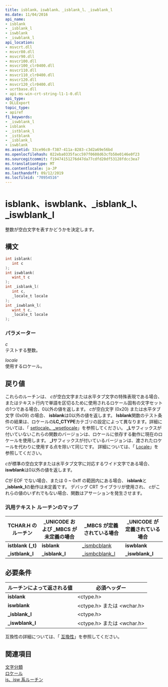 ```yaml
---
title: isblank、iswblank、_isblank_l、_iswblank_l
ms.date: 11/04/2016
api_name:
- isblank
- _isblank_l
- iswblank
- _iswblank_l
api_location:
- msvcrt.dll
- msvcr80.dll
- msvcr90.dll
- msvcr100.dll
- msvcr100_clr0400.dll
- msvcr110.dll
- msvcr110_clr0400.dll
- msvcr120.dll
- msvcr120_clr0400.dll
- ucrtbase.dll
- api-ms-win-crt-string-l1-1-0.dll
api_type:
- DLLExport
topic_type:
- apiref
f1_keywords:
- _iswblank_l
- isblank
- _istblank_l
- _istblank
- _isblank_l
- iswblank
ms.assetid: 33ce96c0-f387-411a-8283-c3d2a69e56bd
ms.openlocfilehash: 022eba0335facc597f0608d63cfb58e0146e0f23
ms.sourcegitcommit: f19474151276d47da77cdfd20df53128fdcc3ea7
ms.translationtype: MT
ms.contentlocale: ja-JP
ms.lasthandoff: 09/12/2019
ms.locfileid: "70954516"
---
```

# <a name="isblank-iswblank-_isblank_l-_iswblank_l"></a>isblank、iswblank、_isblank_l、_iswblank_l

整数が空白文字を表すかどうかを決定します。

## <a name="syntax"></a>構文

```C
int isblank(
   int c
);
int iswblank(
   wint_t c
);
int _isblank_l(
   int c,
   _locale_t locale
);
int _iswblank_l(
   wint_t c,
   _locale_t locale
);
```

### <a name="parameters"></a>パラメーター

*c*<br/>
テストする整数。

*locale*<br/>
使用するロケール。

## <a name="return-value"></a>戻り値

これらのルーチンは、 *c*が空白文字または水平タブ文字の特殊表現である場合、またはテキスト行内で単語を区切るために使用されるロケール固有の文字セットの1つである場合、0以外の値を返します。 *c*が空白文字 (0x20) または水平タブ文字 (0x09) の場合、 **isblank**は0以外の値を返します。 **Isblank**関数のテスト条件の結果は、ロケールの**LC_CTYPE**カテゴリの設定によって異なります。詳細については、「 [setlocale、_wsetlocale](setlocale-wsetlocale.md)」を参照してください。 **_L**サフィックスが付いていないこれらの関数のバージョンは、ロケールに依存する動作に現在のロケールを使用します。 **_l**サフィックスが付いているバージョンは、渡されたロケールを代わりに使用する点を除いて同じです。 詳細については、「 [Locale](../../c-runtime-library/locale.md)」を参照してください。

*c*が標準の空白文字または水平タブ文字に対応するワイド文字である場合、 **iswblank**は0以外の値を返します。

*C*が EOF でない場合、または 0 ~ 0xff の範囲内にある場合、 **isblank**と **_isblank_l**の動作は未定義です。 デバッグ CRT ライブラリが使用され、 *c*がこれらの値のいずれでもない場合、関数はアサーションを発生させます。

### <a name="generic-text-routine-mappings"></a>汎用テキスト ルーチンのマップ

|TCHAR.H のルーチン|_UNICODE および _MBCS が未定義の場合|_MBCS が定義されている場合|_UNICODE が定義されている場合|
|---------------------|------------------------------------|--------------------|-----------------------|
|**istblank (_t)**|**isblank**|[_ismbcblank](ismbcgraph-functions.md)|**iswblank**|
|**_istblank_l**|**_isblank_l**|[_ismbcblank_l](ismbcgraph-functions.md)|**_iswblank_l**|

## <a name="requirements"></a>必要条件

|ルーチンによって返される値|必須ヘッダー|
|-------------|---------------------|
|**isblank**|\<ctype.h>|
|**iswblank**|\<ctype.h> または \<wchar.h>|
|**_isblank_l**|\<ctype.h>|
|**_iswblank_l**|\<ctype.h> または \<wchar.h>|

互換性の詳細については、「 [互換性](../../c-runtime-library/compatibility.md)」を参照してください。

## <a name="see-also"></a>関連項目

[文字分類](../../c-runtime-library/character-classification.md)<br/>
[ロケール](../../c-runtime-library/locale.md)<br/>
[is、isw 系ルーチン](../../c-runtime-library/is-isw-routines.md)<br/>
